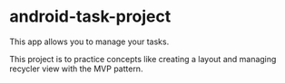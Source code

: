 # android-task-project

This app allows you to manage your tasks.

This project is to practice concepts like creating a layout and managing recycler view with the MVP pattern.
